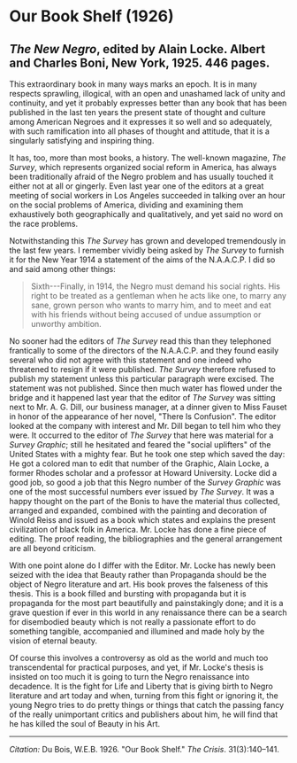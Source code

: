 <!--
title:   Our Book Shelf
author:  Du Bois, W.E.B.
journal: The Crisis
year:    1926
volume:  31
issue:   3
pages:   140-141
-->

# Our Book Shelf (1926)

<h2><em>The New Negro</em>, edited by Alain Locke. Albert and Charles Boni, New York, 1925. 446 pages.</h2>

This extraordinary book in many ways marks an epoch. It is in many respects sprawling, illogical, with an open and unashamed lack of unity and continuity, and yet it probably expresses better than any book that has been published in the last ten years the present state of thought and culture among American Negroes and it expresses it so well and so adequately, with such ramification into all phases of thought and attitude, that it is a singularly satisfying and inspiring thing. 

It has, too, more than most books, a history. The well-known magazine, *The Survey*, which represents organized social reform in America, has always been traditionally afraid of the Negro problem and has usually touched it either not at all or gingerly. Even last year one of the editors at a great meeting of social workers in Los Angeles succeeded in talking over an hour on the social problems of America, dividing and examining them exhaustively both geographically and qualitatively, and yet said no word on the race problems.

Notwithstanding this *The Survey* has grown and developed tremendously in the last few years. I remember vividly being asked by *The Survey* to furnish it for the New Year 1914 a statement of the aims of the N.A.A.C.P. I did so and said among other things: 

> Sixth---Finally, in 1914, the Negro must demand his social rights. His right to be treated as a gentleman when he acts like one, to marry any sane, grown person who wants to marry him, and to meet and eat with his friends without being accused of undue assumption or unworthy ambition. 

No sooner had the editors of *The Survey* read this than they telephoned frantically to some of the directors of the N.A.A.C.P. and they found easily several who did not agree with this statement and one indeed who threatened to resign if it were published. *The Survey* therefore refused to publish my statement unless this particular paragraph were excised. The statement was not published. Since then much water has flowed under the bridge and it happened last year that the editor of *The Survey* was sitting next to Mr. A. G. Dill, our business manager, at a dinner given to Miss Fauset in honor of the appearance of her novel, "There Is Confusion". The editor looked at the company with interest and Mr. Dill began to tell him who they were. It occurred to the editor of *The Survey* that here was material for a *Survey Graphic*; still he hesitated and feared the "social uplifters" of the United States with a mighty fear. But he took one step which saved the day: He got a colored man to edit that number of the Graphic, Alain Locke, a former Rhodes scholar and a professor at Howard University. Locke did a good job, so good a job that this Negro number of the *Survey Graphic* was one of the most successful numbers ever issued by *The Survey*. It was a happy thought on the part of the Bonis to have the material thus collected, arranged and expanded, combined with the painting and decoration of Winold Reiss and issued as a book which states and explains the present civilization of black folk in America. Mr. Locke has done a fine piece of editing. The proof reading, the bibliographies and the general arrangement are all beyond criticism. 

With one point alone do I differ with the Editor. Mr. Locke has newly been seized with the idea that Beauty rather than Propaganda should be the object of Negro literature and art. His book proves the falseness of this thesis. This is a book filled and bursting with propaganda but it is propaganda for the most part beautifully and painstakingly done; and it is a grave question if ever in this world in any renaissance there can be a search for disembodied beauty which is not really a passionate effort to do something tangible, accompanied and illumined and made holy by the vision of eternal beauty. 

Of course this involves a controversy as old as the world and much too transcendental for practical purposes, and yet, if Mr. Locke's thesis is insisted on too much it is going to turn the Negro renaissance into decadence. It is the fight for Life and Liberty that is giving birth to Negro literature and art today and when, turning from this fight or ignoring it, the young Negro tries to do pretty things or things that catch the passing fancy of the really unimportant critics and publishers about him, he will find that he has killed the soul of Beauty in his Art. 

________________
*Citation:* Du Bois, W.E.B. 1926. "Our Book Shelf." *The Crisis*. 31(3):140&ndash;141.